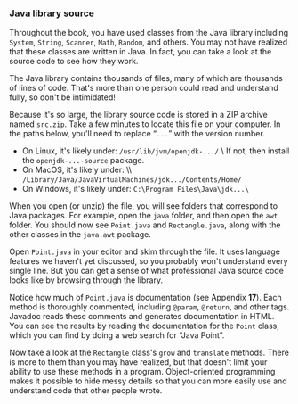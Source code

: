 ###  Java library source



Throughout the book, you have used classes from the Java library including `System`, `String`, `Scanner`, `Math`, `Random`, and others.
You may not have realized that these classes are written in Java.
In fact, you can take a look at the source code to see how they work.


The Java library contains thousands of files, many of which are thousands of lines of code.
That's more than one person could read and understand fully, so don't be intimidated!

Because it's so large, the library source code is stored in a ZIP archive named `src.zip`.
Take a few minutes to locate this file on your computer.
In the paths below, you'll need to replace “`...`” with the version number.



*  On Linux, it's likely under: `/usr/lib/jvm/openjdk-.../`
\\ If not, then install the `openjdk-...-source` package.
*  On MacOS, it's likely under: \\\\ `/Library/Java/JavaVirtualMachines/jdk.../Contents/Home/`
*  On Windows, it's likely under: `C:\Program Files\Java\jdk...\`


When you open (or unzip) the file, you will see folders that correspond to Java packages.
For example, open the `java` folder, and then open the `awt` folder.
You should now see `Point.java` and `Rectangle.java`, along with the other classes in the `java.awt` package.

Open `Point.java` in your editor and skim through the file.
It uses language features we haven't yet discussed, so you probably won't understand every single line.
But you can get a sense of what professional Java source code looks like by browsing through the library.


Notice how much of `Point.java` is documentation (see Appendix **17**).
Each method is thoroughly commented, including `@param`, `@return`, and other tags.
Javadoc reads these comments and generates documentation in HTML.
You can see the results by reading the documentation for the `Point` class, which you can find by doing a web search for “Java Point”.

Now take a look at the `Rectangle` class's `grow` and `translate` methods.
There is more to them than you may have realized, but that doesn't limit your ability to use these methods in a program.
Object-oriented programming makes it possible to hide messy details so that you can more easily use and understand code that other people wrote.
